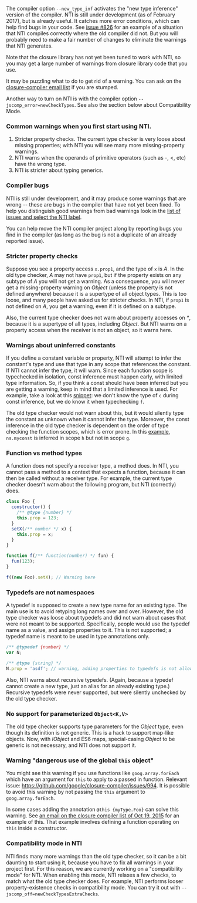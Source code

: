 The compiler option `--new_type_inf` activates the "new type inference" version of the compiler.  NTI is still under development (as of February 2017), but is already useful.  It catches more error conditions, which can help find bugs in your code.  See [issue #826](https://github.com/google/closure-compiler/issues/826) for an example of a situation that NTI compiles correctly where the old compiler did not. But you will probably need to make a fair number of changes to eliminate the warnings that NTI generates.

Note that the closure library has not yet been tuned to work with NTI, so you may get a large number of warnings  from closure library code that you use.  

It may be puzzling what to do to get rid of a warning.  You can ask on the [closure-compiler email list](https://groups.google.com/forum/#!forum/closure-compiler-discuss) if you are stumped.

Another way to turn on NTI is with the compiler option `--jscomp_error=newCheckTypes`.  See also the section below about Compatibility Mode.

### Common warnings when you first start using NTI.

1. Stricter property checks. The current type checker is very loose about missing properties; with NTI you will see many more missing-property warnings.
2. NTI warns when the operands of primitive operators (such as -, <, etc) have the wrong type.
3. NTI is stricter about typing generics.

### Compiler bugs

NTI is still under development, and it may produce some warnings that are wrong -- these are bugs in the compiler that have not yet been fixed. To help you distinguish good warnings from bad warnings look in the [list of issues and select the NTI label](https://github.com/google/closure-compiler/issues?q=is%3Aopen+is%3Aissue+label%3ANTI).  

You can help move the NTI compiler project along by reporting bugs you find in the compiler (as long as the bug is not a duplicate of an already reported issue).

### Stricter property checks

Suppose you see a property access `x.prop1`, and the type of `x` is *A*. In the old type checker, *A* may not have `prop1`, but if the property exists on any subtype of *A* you will not get a warning. As a consequence, you will never get a missing-property warning on *Object* (unless the property is not defined anywhere) because it is a supertype of all object types. This is too loose, and many people have asked us for stricter checks. In NTI, if `prop1` is not defined on *A*, you get a warning, even if it is defined on a subtype.

Also, the current type checker does not warn about property accesses on _*_, because it is a supertype of all types, including *Object*. But NTI warns on a property access when the receiver is not an object, so it warns here.

### Warnings about uninferred constants

If you define a constant variable or property, NTI will attempt to infer the constant's type and use that type in any scope that references the constant. If NTI cannot infer the type, it will warn. Since each function scope is typechecked in isolation, const inference must happen early, with limited type information. So, if you think a const should have been inferred but you are getting a warning, keep in mind that a limited inference is used. For example, take a look at this [snippet](https://closure-compiler-debugger.appspot.com/#input0%3Dfunction%2520f()%2520%257B%250A%2520%2520var%2520x%2520%253D%2520123%253B%250A%2520%2520%252F**%2520%2540const%2520*%252F%250A%2520%2520var%2520c%2520%253D%2520x%253B%250A%2520%2520var%2520%252F**%2520string%2520*%252F%2520s%2520%253D%2520c%253B%250A%2520%2520return%2520function%2520()%2520%257B%2520return%2520c%253B%2520%257D%250A%257D%26input1%26conformanceConfig%26externs%26refasterjs-template%26includeDefaultExterns%3D1%26CHECK_SYMBOLS%3D1%26CHECK_TYPES%3D1%26CHECK_TYPES_NEW_INFERENCE%3D1%26CLOSURE_PASS%3D1%26LANG_IN_IS_ES6%3D1%26MISSING_PROPERTIES%3D1%26PRESERVE_TYPE_ANNOTATIONS%3D1%26PRETTY_PRINT%3D1%26TRANSPILE%3D1):
we don't know the type of `c` during const inference, but we do know it when typechecking `f`.

The old type checker would not warn about this, but it would silently type the constant as unknown when it cannot infer the type. Moreover, the const inference in the old type checker is dependent on the order of type checking the function scopes, which is error prone. In this [example](https://closure-compiler-debugger.appspot.com/#input0%3D%252F**%2520%2540const%2520*%252F%250Avar%2520ns%2520%253D%2520%257B%257D%253B%250A%250Afunction%2520g()%2520%257B%250A%2520%2520var%2520%252F**%2520null%2520*%252F%2520n1%2520%253D%2520ns.myconst%253B%250A%257D%250A%250Afunction%2520f()%2520%257B%250A%2520%2520%252F**%2520%2540constructor%2520*%252F%250A%2520%2520ns.Foo%2520%253D%2520function()%2520%257B%257D%253B%250A%250A%2520%2520%252F**%2520%2540const%2520*%252F%250A%2520%2520ns.myconst%2520%253D%2520goog.asserts.assert(new%2520ns.Foo)%253B%250A%257D%250A%250Afunction%2520h()%2520%257B%250A%2520%2520var%2520%252F**%2520null%2520*%252F%2520n2%2520%253D%2520ns.myconst%253B%250A%257D%26input1%26conformanceConfig%26externs%3Dvar%2520goog%253B%250Agoog.asserts%253B%250Agoog.asserts.assert%253B%26refasterjs-template%26includeDefaultExterns%3D1%26CHECK_SYMBOLS%3D1%26CHECK_TYPES%3D1%26CLOSURE_PASS%3D1%26LANG_IN_IS_ES6%3D1%26MISSING_PROPERTIES%3D1%26PRESERVE_TYPE_ANNOTATIONS%3D1%26PRETTY_PRINT%3D1%26TRANSPILE%3D1),
`ns.myconst` is inferred in scope `h` but not in scope `g`.

### Function vs method types

A function does not specify a receiver type, a method does. In NTI, you cannot pass a method to a context that expects a function, because it can then be called without a receiver type. For example, the current type checker doesn't warn about the following program, but NTI (correctly) does.

```js
class Foo {
  constructor() {
    /** @type {number} */
    this.prop = 123;
  }
  setX(/** number */ x) {
    this.prop = x;
  }
}

function f(/** function(number) */ fun) {
  fun(123);
}

f((new Foo).setX); // Warning here
```

### Typedefs are not namespaces

A typedef is supposed to create a new type name for an existing type. The main use is to avoid retyping long names over and over. However, the old type checker was loose about typedefs and did not warn about cases that were not meant to be supported. Specifically, people would use the typedef name as a value, and assign properties to it. This is not supported; a typedef name is meant to be used in type annotations only.

```js
/** @typedef {number} */
var N;

/** @type {string} */
N.prop = 'asdf'; // warning, adding properties to typedefs is not allowed.
```

Also, NTI warns about recursive typedefs. (Again, because a typedef cannot create a new type, just an alias for an already existing type.) Recursive typedefs were never supported, but were silently unchecked by the old type checker.

### No support for parameterized `Object<K,V>`

The old type checker supports type parameters for the *Object* type, even though its definition is not generic. This is a hack to support map-like objects. Now, with *IObject* and ES6 maps, special-casing *Object* to be generic is not necessary, and NTI does not support it.

### Warning "dangerous use of the global `this` object"

You might see this warning if you use functions like `goog.array.forEach` which have an argument for `this` to apply to a passed in function.  Relevant issue: <https://github.com/google/closure-compiler/issues/994>. It is possible to avoid this warning by not passing the `this` argument to `goog.array.forEach`.

In some cases adding the annotation `@this {myType.Foo}` can solve this warning. See [an email on the closure compiler list of Oct 19, 2015](https://groups.google.com/d/msg/closure-compiler-discuss/22FsLdUCWbs/t1dq0-nWAgAJ) for an example of this.  That example involves defining a function operating on `this` inside a constructor.

### Compatibility mode in NTI

NTI finds many more warnings than the old type checker, so it can be a bit daunting to start using it, because you have to fix all warnings in your project first. For this reason, we are currently working on a "compatibility mode" for NTI. When enabling this mode, NTI relaxes a few checks, to match what the old type checker does. For example, NTI performs looser property-existence checks in compatibility mode. You can try it out with `--jscomp_off=newCheckTypesExtraChecks`.
